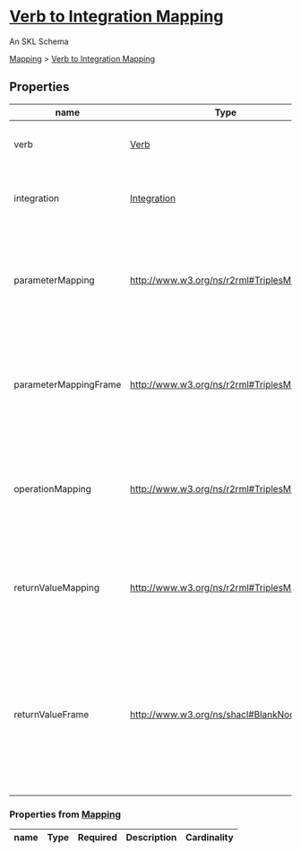 <!--- This is an autogenerated file -->
# [Verb to Integration Mapping](../../../schemas/core/verb-integration-mapping)

An SKL Schema



[Mapping](../../../schemas/core/mapping) > [Verb to Integration Mapping](../../../schemas/core/verb-integration-mapping)

## Properties

| name | Type | Required | Description | Cardinality |
| ---- | ---- | ---- | ----------- | ---- |
| verb | [Verb](../../../schemas/core/verb) | true | The Verb that the Mapping is used to execute in a specific Integration. | 1..1 |
| integration | [Integration](../../../schemas/core/integration) | true | The Integration who's API operation the Mapping is used to translate a Verb execution into. | 1..1 |
| parameterMapping | http://www.w3.org/ns/r2rml#TriplesMap | false | An RML TriplesMap specifying how the standard parameters of the Verb should be translated into the unique parameters of an Integration operation. | 0..* |
| parameterMappingFrame | http://www.w3.org/ns/r2rml#TriplesMap | false | A JSON-LD Frame used to transform the JSON-LD returned by the parameterMapping into the format required by the Integration's operation. | 0..* |
| operationMapping | http://www.w3.org/ns/r2rml#TriplesMap | false | An RML TriplesMap specifying how the parameters of the Verb should be used to determine the name and type of the operation to perform in the Integration. | 0..* |
| returnValueMapping | http://www.w3.org/ns/r2rml#TriplesMap | false | An RML TriplesMap specifying how the unique return value of the Integration should be translated into the standard return value of the Verb. | 0..* |
| returnValueFrame | http://www.w3.org/ns/shacl#BlankNodeOrIRI | false | A JSON-LD Frame used to transform the JSON-LD returned by the returnValueMapping into a prefered format. This field overrides the returnValueFrame of the Verb. If not supplied, the Verb's returnValueFrame will be used instead. | 0..1 |

### Properties from [Mapping](../../../schemas/core/mapping)

| name | Type | Required | Description | Cardinality |
| ---- | ---- | ---- | ----------- | ---- |


